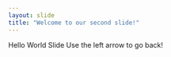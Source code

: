 ```yaml
--- 
layout: slide
title: "Welcome to our second slide!"
---
```

Hello World Slide
Use the left arrow to go back!